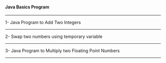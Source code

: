 #### Java Basics Program

-----

1- Java Program to Add Two Integers

-----

2- Swap two numbers using temporary variable

-----

3- Java Program to Multiply two Floating Point Numbers

------

